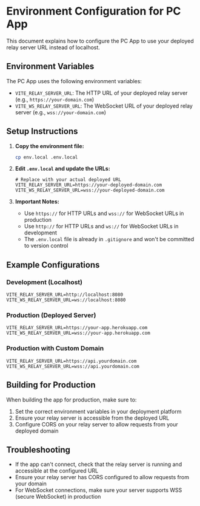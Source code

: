 # Environment Configuration for PC App

This document explains how to configure the PC App to use your deployed relay server URL instead of localhost.

## Environment Variables

The PC App uses the following environment variables:

- `VITE_RELAY_SERVER_URL`: The HTTP URL of your deployed relay server (e.g., `https://your-domain.com`)
- `VITE_WS_RELAY_SERVER_URL`: The WebSocket URL of your deployed relay server (e.g., `wss://your-domain.com`)

## Setup Instructions

1. **Copy the environment file:**

   ```bash
   cp env.local .env.local
   ```

2. **Edit `.env.local` and update the URLs:**

   ```env
   # Replace with your actual deployed URL
   VITE_RELAY_SERVER_URL=https://your-deployed-domain.com
   VITE_WS_RELAY_SERVER_URL=wss://your-deployed-domain.com
   ```

3. **Important Notes:**
   - Use `https://` for HTTP URLs and `wss://` for WebSocket URLs in production
   - Use `http://` for HTTP URLs and `ws://` for WebSocket URLs in development
   - The `.env.local` file is already in `.gitignore` and won't be committed to version control

## Example Configurations

### Development (Localhost)

```env
VITE_RELAY_SERVER_URL=http://localhost:8080
VITE_WS_RELAY_SERVER_URL=ws://localhost:8080
```

### Production (Deployed Server)

```env
VITE_RELAY_SERVER_URL=https://your-app.herokuapp.com
VITE_WS_RELAY_SERVER_URL=wss://your-app.herokuapp.com
```

### Production with Custom Domain

```env
VITE_RELAY_SERVER_URL=https://api.yourdomain.com
VITE_WS_RELAY_SERVER_URL=wss://api.yourdomain.com
```

## Building for Production

When building the app for production, make sure to:

1. Set the correct environment variables in your deployment platform
2. Ensure your relay server is accessible from the deployed URL
3. Configure CORS on your relay server to allow requests from your deployed domain

## Troubleshooting

- If the app can't connect, check that the relay server is running and accessible at the configured URL
- Ensure your relay server has CORS configured to allow requests from your domain
- For WebSocket connections, make sure your server supports WSS (secure WebSocket) in production
